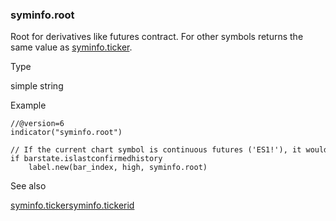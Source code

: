 ### syminfo.root

Root for derivatives like futures contract. For other symbols returns the same value as [syminfo.ticker](#var_syminfo.ticker).

Type

simple string

Example

```
//@version=6  
indicator("syminfo.root")  
  
// If the current chart symbol is continuous futures ('ES1!'), it would display 'ES'.  
if barstate.islastconfirmedhistory  
    label.new(bar_index, high, syminfo.root)
```

See also

[syminfo.ticker](#var_syminfo.ticker)[syminfo.tickerid](#var_syminfo.tickerid)
